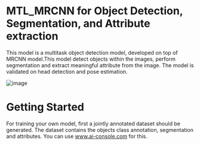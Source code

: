 # MTL_MRCNN for Object Detection, Segmentation, and Attribute extraction
This model is a multitask object detection model, developed on top of MRCNN model.This model detect objects within the images, perform segmentation and extract meaningful attribute from the image.
The model is validated on head detection and pose estimation.  

![image](https://user-images.githubusercontent.com/45915632/150688530-cd087f72-09a9-45cb-81f5-436a2e74c53c.png)

# Getting Started
For training your own model, first a jointly annotated dataset should be generated. The dataset contains the objects class annotation, segmentation and attributes. You can use www.ai-console.com for this.

